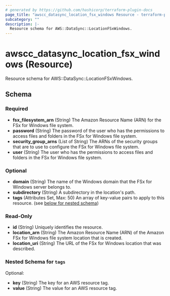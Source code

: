 ```yaml
---
# generated by https://github.com/hashicorp/terraform-plugin-docs
page_title: "awscc_datasync_location_fsx_windows Resource - terraform-provider-awscc"
subcategory: ""
description: |-
  Resource schema for AWS::DataSync::LocationFSxWindows.
---
```


# awscc_datasync_location_fsx_windows (Resource)

Resource schema for AWS::DataSync::LocationFSxWindows.



<!-- schema generated by tfplugindocs -->
## Schema

### Required

- **fsx_filesystem_arn** (String) The Amazon Resource Name (ARN) for the FSx for Windows file system.
- **password** (String) The password of the user who has the permissions to access files and folders in the FSx for Windows file system.
- **security_group_arns** (List of String) The ARNs of the security groups that are to use to configure the FSx for Windows file system.
- **user** (String) The user who has the permissions to access files and folders in the FSx for Windows file system.

### Optional

- **domain** (String) The name of the Windows domain that the FSx for Windows server belongs to.
- **subdirectory** (String) A subdirectory in the location's path.
- **tags** (Attributes Set, Max: 50) An array of key-value pairs to apply to this resource. (see [below for nested schema](#nestedatt--tags))

### Read-Only

- **id** (String) Uniquely identifies the resource.
- **location_arn** (String) The Amazon Resource Name (ARN) of the Amazon FSx for Windows file system location that is created.
- **location_uri** (String) The URL of the FSx for Windows location that was described.

<a id="nestedatt--tags"></a>
### Nested Schema for `tags`

Optional:

- **key** (String) The key for an AWS resource tag.
- **value** (String) The value for an AWS resource tag.


